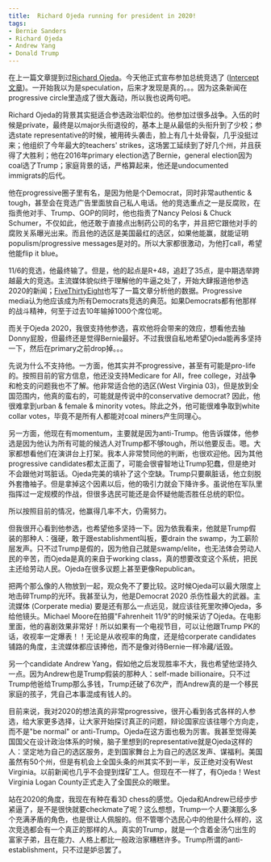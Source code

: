 ```yaml
---
title:  Richard Ojeda running for president in 2020!
tags:
- Bernie Sanders
- Richard Ojeda
- Andrew Yang
- Donald Trump
---
```


在上一篇文章提到过[Richard Ojeda][ojeda]。今天他正式宣布参加总统竞选了 ([Intercept 文章][intercept])。一开始我以为是speculation，后来才发现是真的。。。因为这条新闻在progressive circle里造成了很大轰动，所以我也说两句吧。<!--more-->


Richard Ojeda的背景其实挺适合参选政治职位的。他参加过很多战争。入伍的时候是private，最终是以major头衔退役的，基本上是从最低的头衔升到了少校；参选state representative的时候，被用砖头袭击，脸上有几十处骨裂，几乎没挺过来；他组织了今年最大的teachers' strikes，这场罢工延续到了好几个州，并且获得了大胜利；他在2016年primary election选了Bernie，general election因为coal选了Trump；家庭背景的话，严格算起来，他还是undocumented immigrats的后代。

他在progressive圈子里有名，是因为他是个Democrat，同时非常authentic & tough，甚至会在竞选广告里面放自己私人电话。他的竞选重点之一是反腐败，在指责他对手、Trump、GOP的同时，他也指责了Nancy Pelosi & Chuck Schumer，不仅如此，他还敢于直接点出制药公司的名字，并且把它跟他对手的腐败关系曝光出来。而且他的选区是美国最红的选区，如果他能赢，就能证明populism/progressive messages是对的。所以大家都很激动，为他打call，希望他能flip it blue。

11/6的竞选，他最终输了。但是，他的起点是R+48，追赶了35点，是中期选举跨越最大的竞选。主流媒体貌似终于理解他的牛逼之处了，开始大肆报道他参选2020的新闻；[FiveThirtyEight][538]也写了一篇文章分析他的数据。Progressive media认为他应该成为所有Democrats竞选的典范。如果Democrats都有他那样的战斗精神，何至于过去10年输掉1000个席位呢。

而关于Ojeda 2020，我很支持他参选，喜欢他将会带来的效应，想看他去抽Donny屁股，但最终还是觉得Bernie最好。不过我很自私地希望Ojeda能再多坚持一下，然后在primary之前drop掉。。。

先说为什么不支持他。一方面，他其实并不progressive，甚至有可能是pro-life的。按照目前的官方信息，他还没支持Medicare for All，free college，对战争和枪支的问题我也不了解。他非常适合他的选区(West Virginia 03)，但是放到全国范围内，他真的蛮右的，可能就是传说中的conservative democrat? 因此，他很难拿到urban & female & minority votes。除此之外，他可能很难争取到white collar votes，毕竟不是所有人都能对coal miners产生同理心。

另一方面，他现在有momentum，主要就是因为anti-Trump。他告诉媒体，他参选是因为他认为所有可能的候选人对Trump都不够tough，所以他要反击。嗯。大家都想看他们在演讲台上打架。我本人非常赞同他的判断，也很欢迎他。因为其他progressive candidates都太正面了，可能会很睿智地让Trump犯蠢，但是绝对不会跟他对骂脏话。Ojeda完美的填补了这个空缺。Trump只要飙脏话，他立刻脱外套撸袖子。但是拿掉这个因素以后，他的吸引力就会下降许多。虽说他在军队里指挥过一定规模的作战，但很多选民可能还是会怀疑他能否胜任总统的职位。

所以按照目前的情况，他赢得几率不大，仍需努力。

但我很开心看到他参选，也希望他多坚持一下。因为依我看来，他就是Trump假装的那种人：强硬，敢于跟establishment叫板，要drain the swamp，为工薪阶层发声。只不过Trump是假的，因为他自己就是swamp/elite，也无法体会劳动人民的辛苦，而Ojeda是真的来自于working class，真的想要改变这个系统，把民主还给劳动人民。Ojeda在很多议题上甚至更像Republican。

把两个那么像的人物放到一起，观众免不了要比较。这时候Ojeda可以最大限度上地击碎Trump的光环。我甚至认为，他是Democrat 2020 杀伤性最大的武器。主流媒体 (Corperate media) 要是还有那么一点远见，就应该往死里吹捧Ojeda，多给他镜头。Michael Moore在拍摄"Fahrenheit 11/9"的时候采访了Ojeda。在电影里面，他的喜剧效果非常好！所以如果有一个电视节目，可以让他跟Trump PK的话，收视率一定爆表！！无论是从收视率的角度，还是给corperate candidates铺路的角度，主流媒体都应该捧他，而不是像对待Bernie一样冷藏/诋毁。

另一个candidate Andrew Yang，假如他之后发现胜率不大，我也希望他坚持久一点。因为Andrew也是Trump假装的那种人：self-made billionaire。只不过Trump他爸给Trump那么多钱，Trump还破了6次产，而Andrew真的是一个移民家庭的孩子，凭自己本事混成有钱人的。

目前来说，我对2020的想法真的非常progressive，很开心看到各式各样的人参选，给大家更多选择，让大家开始探讨真正的问题，辩论国家应该往哪个方向走，而不是"be normal" or anti-Trump。Ojeda在这方面也极为厉害。我甚至觉得美国国父在设计政治体系的时候，脑子里想到的representative就是Ojeda这样的人：坚定地为自己的选区服务，走到国家舞台上为自己的选区发声、谋福利。美国虽然有50个州，但是有机会上全国头条的州其实不到一半，反正绝对没有West Virginia。以前新闻也几乎不会提到煤矿工人。但现在不一样了，有Ojeda！West Virginia Logan County正式走入了全国民众的眼里。

站在2020的角度，我现在有种在看3D chess的感觉。Ojeda和Andrew已经步步紧逼了，是不是很快就要checkmate了呢？这么想想，Trump一个人要演那么多个充满矛盾的角色，也是很让人佩服的。但不管哪个选民心中的他是什么样的，这次竞选都会有一个真正的那样的人。真实的Trump，就是一个含着金汤勺出生的富家子弟，且在能力、人格上都比一般政治家糟糕许多。Trump所谓的anti-establishment，只不过是妒忌罢了。


[ojeda]: https://en.wikipedia.org/wiki/Richard_Ojeda
[intercept]: https://theintercept.com/2018/11/11/richard-ojeda-2020-president/
[538]: https://fivethirtyeight.com/features/can-a-trump-voter-from-west-virginia-win-the-2020-democratic-primary/
